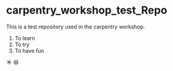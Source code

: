 # carpentry_workshop_test_Repo
This is a test repository used in the carpentry workshop.

1. To learn
2. To try
3. To have fun

:sunny: :smile:
